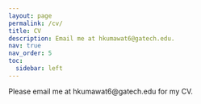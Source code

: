 ```yaml
---
layout: page
permalink: /cv/
title: CV
description: Email me at hkumawat6@gatech.edu.
nav: true
nav_order: 5
toc:
  sidebar: left
---
```



<!-- <script>
  window.onload = function() {
    window.open("{{ site.baseurl }}/assets/pdf/HemantCV.pdf", "_blank");
  };
</script> -->

<p>Please email me at hkumawat6@gatech.edu for my CV. </p>



<!-- <meta http-equiv="refresh" content="3; url={{ site.url }}" /> -->